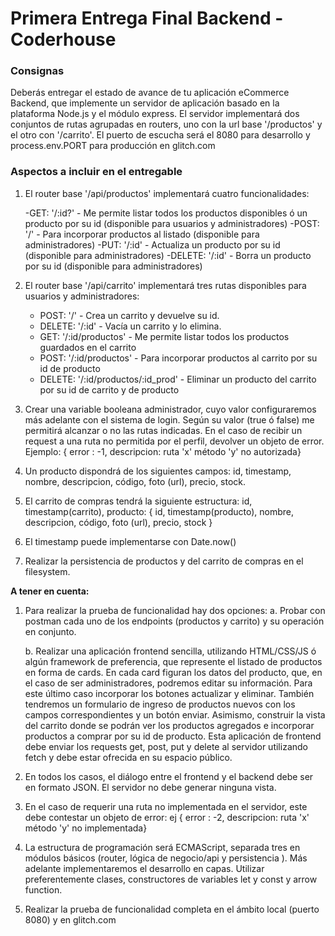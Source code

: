 # Primera Entrega Final Backend - Coderhouse

### Consignas

Deberás entregar el estado de avance de tu aplicación eCommerce Backend, que implemente un servidor de aplicación basado en la plataforma Node.js y el módulo express. El servidor implementará dos conjuntos de rutas agrupadas en routers, uno con la url base '/productos' y el otro con '/carrito'. El puerto de escucha será el 8080 para desarrollo y process.env.PORT para producción en glitch.com

### Aspectos a incluir en el entregable

1) El router base '/api/productos' implementará cuatro funcionalidades:
   
    -GET: '/:id?' - Me permite listar todos los productos disponibles ó un producto por su id (disponible para usuarios y administradores)
    -POST: '/' - Para incorporar productos al listado (disponible para administradores)
    -PUT: '/:id' - Actualiza un producto por su id (disponible para administradores)
    -DELETE: '/:id' - Borra un producto por su id (disponible para administradores)

2) El router base '/api/carrito' implementará tres rutas disponibles para usuarios y administradores:
    - POST: '/' - Crea un carrito y devuelve su id.
    - DELETE: '/:id' - Vacía un carrito y lo elimina.
    - GET: '/:id/productos' - Me permite listar todos los productos guardados en el carrito
    - POST: '/:id/productos' - Para incorporar productos al carrito por su id de producto
    - DELETE: '/:id/productos/:id_prod' - Eliminar un producto del carrito por su id de carrito y de producto

3) Crear una variable booleana administrador, cuyo valor configuraremos más adelante con el sistema de login. Según su valor (true ó false) me permitirá alcanzar o no las rutas indicadas. En el caso de recibir un request a una ruta no permitida por el perfil, devolver un objeto de error. Ejemplo: { error : -1, descripcion: ruta 'x' método 'y' no autorizada}

4) Un producto dispondrá de los siguientes campos:  id, timestamp, nombre, descripcion, código, foto (url), precio, stock.

5) El carrito de compras tendrá la siguiente estructura: 
id, timestamp(carrito), producto: { id, timestamp(producto), nombre, descripcion, código, foto (url), precio, stock }

6) El timestamp puede implementarse con Date.now()

7) Realizar la persistencia de productos y del carrito de compras en el filesystem.

**A tener en cuenta:**

1) Para realizar la prueba de funcionalidad hay dos opciones:
    a. Probar con postman cada uno de los endpoints (productos y carrito) y su operación en conjunto.

    b. Realizar una aplicación frontend sencilla, utilizando HTML/CSS/JS ó algún framework de preferencia, que represente el listado de productos en forma de cards. En cada card figuran los datos del producto, que, en el caso de ser administradores, podremos editar su información. Para este último caso incorporar los botones actualizar y eliminar. También tendremos un formulario de ingreso de productos nuevos con los campos correspondientes y un botón enviar. Asimismo, construir la vista del carrito donde se podrán ver los productos agregados e incorporar productos a comprar por su id de producto. Esta aplicación de frontend debe enviar los requests get, post, put y delete al servidor utilizando fetch y debe estar ofrecida en su espacio público.

2) En todos los casos, el diálogo entre el frontend y el backend debe ser en formato JSON. El servidor no debe generar ninguna vista.

3) En el caso de requerir una ruta no implementada en el servidor, este debe contestar un objeto de error: ej { error : -2, descripcion: ruta 'x' método 'y' no implementada}

4) La estructura de programación será ECMAScript, separada tres en módulos básicos (router, lógica de negocio/api y persistencia ). Más adelante implementaremos el desarrollo en capas. Utilizar preferentemente clases, constructores de variables let y const y arrow function.

5) Realizar la prueba de funcionalidad completa en el ámbito local (puerto 8080) y en glitch.com